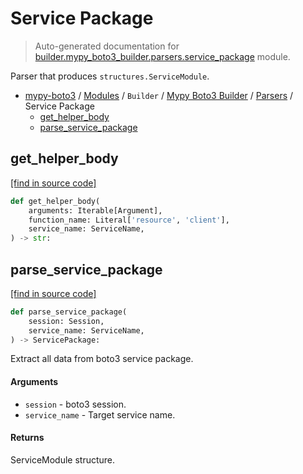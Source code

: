 # Service Package

> Auto-generated documentation for [builder.mypy_boto3_builder.parsers.service_package](https://github.com/vemel/mypy_boto3/blob/master/builder/mypy_boto3_builder/parsers/service_package.py) module.

Parser that produces `structures.ServiceModule`.

- [mypy-boto3](../../../README.md#mypy_boto3) / [Modules](../../../MODULES.md#mypy-boto3-modules) / `Builder` / [Mypy Boto3 Builder](../index.md#mypy-boto3-builder) / [Parsers](index.md#parsers) / Service Package
    - [get_helper_body](#get_helper_body)
    - [parse_service_package](#parse_service_package)

## get_helper_body

[[find in source code]](https://github.com/vemel/mypy_boto3/blob/master/builder/mypy_boto3_builder/parsers/service_package.py#L229)

```python
def get_helper_body(
    arguments: Iterable[Argument],
    function_name: Literal['resource', 'client'],
    service_name: ServiceName,
) -> str:
```

## parse_service_package

[[find in source code]](https://github.com/vemel/mypy_boto3/blob/master/builder/mypy_boto3_builder/parsers/service_package.py#L34)

```python
def parse_service_package(
    session: Session,
    service_name: ServiceName,
) -> ServicePackage:
```

Extract all data from boto3 service package.

#### Arguments

- `session` - boto3 session.
- `service_name` - Target service name.

#### Returns

ServiceModule structure.
